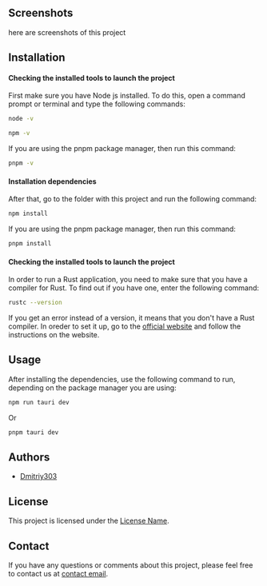 

## Screenshots

here are screenshots of this project

## Installation

#### Checking the installed tools to launch the project

First make sure you have Node js installed.
To do this, open a command prompt or terminal and type the following commands:

```bash
node -v
```

```bash
npm -v
```

If you are using the pnpm package manager, then run this command:

```bash
pnpm -v
```

#### Installation dependencies

After that, go to the folder with this project and run the following command:

```bash
npm install
```

If you are using the pnpm package manager, then run this command:

```bash
pnpm install
```

#### Checking the installed tools to launch the project

In order to run a Rust application, you need to make sure that you have a compiler for Rust.
To find out if you have one, enter the following command:

```bash
rustc --version
```

If you get an error instead of a version, it means that you don't have a Rust compiler. In oreder to set it up, go to the [official website](https://www.rust-lang.org/tools/install) and follow the instructions on the website.

## Usage

After installing the dependencies, use the following command to run, depending on the package manager you are using:

```bash
npm run tauri dev
```
Or
```bash
pnpm tauri dev
```

## Authors

- [Dmitriy303](https://github.com/rusnakdima)

## License

This project is licensed under the [License Name](LICENSE.MD).

## Contact

If you have any questions or comments about this project, please feel free to contact us at [contact email](rusnakdima03@gmail.com).